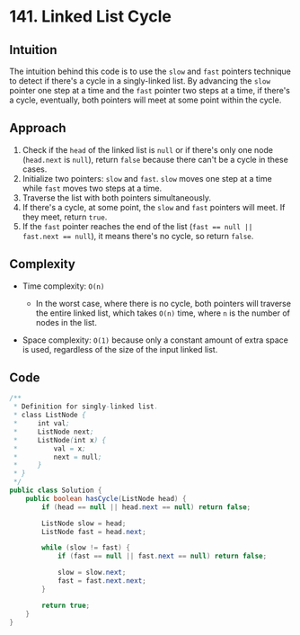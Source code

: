 # 141. Linked List Cycle

## Intuition

The intuition behind this code is to use the `slow` and `fast` pointers technique to detect if there's a cycle in a singly-linked list. By advancing the `slow` pointer one step at a time and the `fast` pointer two steps at a time, if there's a cycle, eventually, both pointers will meet at some point within the cycle.

## Approach

1. Check if the `head` of the linked list is `null` or if there's only one node (`head.next` is `null`), return `false` because there can't be a cycle in these cases.
2. Initialize two pointers: `slow` and `fast`. `slow` moves one step at a time while `fast` moves two steps at a time.
3. Traverse the list with both pointers simultaneously.
4. If there's a cycle, at some point, the `slow` and `fast` pointers will meet. If they meet, return `true`.
5. If the `fast` pointer reaches the end of the list (`fast == null || fast.next == null`), it means there's no cycle, so return `false`.

## Complexity

- Time complexity: `O(n)`

  - In the worst case, where there is no cycle, both pointers will traverse the entire linked list, which takes `O(n)` time, where `n` is the number of nodes in the list.

- Space complexity: `O(1)` because only a constant amount of extra space is used, regardless of the size of the input linked list.

## Code

```java
/**
 * Definition for singly-linked list.
 * class ListNode {
 *     int val;
 *     ListNode next;
 *     ListNode(int x) {
 *         val = x;
 *         next = null;
 *     }
 * }
 */
public class Solution {
    public boolean hasCycle(ListNode head) {
        if (head == null || head.next == null) return false;

        ListNode slow = head;
        ListNode fast = head.next;

        while (slow != fast) {
            if (fast == null || fast.next == null) return false;

            slow = slow.next;
            fast = fast.next.next;
        }

        return true;
    }
}
```
